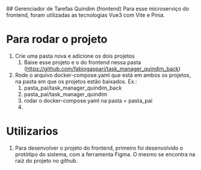 8# Gerenciador de Tarefas Quindim (frontend)
Para esse microserviço do frontend, foram utilizadas as tecnologias Vue3 com Vite e Pinia.

# Para rodar o projeto
1. Crie uma pasta nova e adicione os dois projetos
   1. Baixe esse projeto e o do frontend nessa pasta (https://github.com/fabiogaspari/task_manager_quindim_back)
2. Rode o arquivo docker-compose.yaml que está em ambos os projetos, na pasta em que os projetos estão baixados. Ex.:
   1. pasta_pai/task_manager_quindim_back
   2. pasta_pai/task_manager_quindim
   3. rodar o docker-compose.yaml na pasta = pasta_pai
   4. 
# Utilizarios
1. Para desenvolver o projeto do frontend, primeiro foi desenvolvido o protótipo do sistema, com a ferramenta Figma. O mesmo se encontra na raiz do projeto no github.
